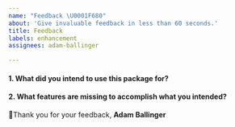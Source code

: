 ```yaml
---
name: "Feedback \U0001F680"
about: 'Give invaluable feedback in less than 60 seconds.'
title: Feedback
labels: enhancement
assignees: adam-ballinger

---
```


#### 1. What did you intend to use this package for?


#### 2. What features are missing to accomplish what you intended?



🙏Thank you for your feedback,
**Adam Ballinger**
